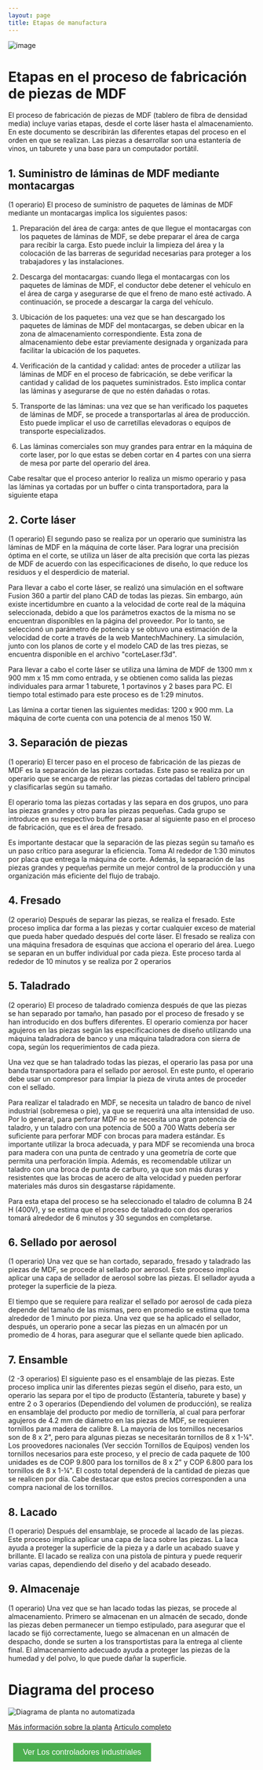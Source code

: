 ```yaml
---
layout: page
title: Etapas de manufactura 
---
```


![image](https://github.com/APM-Kullu/Project/assets/52173621/def06eeb-07b0-49a2-8bf6-8774c74c4185)

# Etapas en el proceso de fabricación de piezas de MDF

El proceso de fabricación de piezas de MDF (tablero de fibra de densidad media) incluye varias etapas, desde el corte láser hasta el almacenamiento. En este documento se describirán las diferentes etapas del proceso en el orden en que se realizan.
Las piezas a desarrollar son una estantería de vinos, un taburete y una base para un computador portátil.

## 1. Suministro de láminas de MDF mediante montacargas

(1 operario)
El proceso de suministro de paquetes de láminas de MDF mediante un montacargas implica los siguientes pasos:

1. Preparación del área de carga: antes de que llegue el montacargas con los paquetes de láminas de MDF, se debe preparar el área de carga para recibir la carga. Esto puede incluir la limpieza del área y la colocación de las barreras de seguridad necesarias para proteger a los trabajadores y las instalaciones.

2. Descarga del montacargas: cuando llega el montacargas con los paquetes de láminas de MDF, el conductor debe detener el vehículo en el área de carga y asegurarse de que el freno de mano esté activado. A continuación, se procede a descargar la carga del vehículo.

3. Ubicación de los paquetes: una vez que se han descargado los paquetes de láminas de MDF del montacargas, se deben ubicar en la zona de almacenamiento correspondiente. Esta zona de almacenamiento debe estar previamente designada y organizada para facilitar la ubicación de los paquetes.

4. Verificación de la cantidad y calidad: antes de proceder a utilizar las láminas de MDF en el proceso de fabricación, se debe verificar la cantidad y calidad de los paquetes suministrados. Esto implica contar las láminas y asegurarse de que no estén dañadas o rotas.

5. Transporte de las láminas: una vez que se han verificado los paquetes de láminas de MDF, se procede a transportarlas al área de producción. Esto puede implicar el uso de carretillas elevadoras o equipos de transporte especializados.

6. Las láminas comerciales son muy grandes para entrar en la máquina de corte laser, por lo que estas se deben cortar en 4 partes con una sierra de mesa por parte del operario del área.

Cabe resaltar que el proceso anterior lo realiza un mismo operario y pasa las láminas ya cortadas por un buffer o cinta transportadora, para la siguiente etapa

## 2. Corte láser

(1 operario)
El segundo paso se realiza por un operario que suministra las láminas de MDF en la máquina de corte láser. Para lograr una precisión óptima en el corte, se utiliza un láser de alta precisión que corta las piezas de MDF de acuerdo con las especificaciones de diseño, lo que reduce los residuos y el desperdicio de material.

Para llevar a cabo el corte láser, se realizó una simulación en el software Fusion 360 a partir del plano CAD de todas las piezas. Sin embargo, aún existe incertidumbre en cuanto a la velocidad de corte real de la máquina seleccionada, debido a que los parámetros exactos de la misma no se encuentran disponibles en la página del proveedor. Por lo tanto, se seleccionó un parámetro de potencia y se obtuvo una estimación de la velocidad de corte a través de la web MantechMachinery. La simulación, junto con los planos de corte y el modelo CAD de las tres piezas, se encuentra disponible en el archivo "corteLaser.f3d".

Para llevar a cabo el corte láser se utiliza una lámina de MDF de 1300 mm x 900 mm x 15 mm como entrada, y se obtienen como salida las piezas individuales para armar 1 taburete, 1 portavinos y 2 bases para PC. El tiempo total estimado para este proceso es de 1:29 minutos.

Las lámina a cortar tienen las siguientes medidas: 1200 x 900 mm. La máquina de corte cuenta con una potencia de al menos 150 W.

## 3. Separación de piezas

(1 operario)
El tercer paso en el proceso de fabricación de las piezas de MDF es la separación de las piezas cortadas. Este paso se realiza por un operario que se encarga de retirar las piezas cortadas del tablero principal y clasificarlas según su tamaño.

El operario toma las piezas cortadas y las separa en dos grupos, uno para las piezas grandes y otro para las piezas pequeñas. Cada grupo se introduce en su respectivo buffer para pasar al siguiente paso en el proceso de fabricación, que es el área de fresado.

Es importante destacar que la separación de las piezas según su tamaño es un paso crítico para asegurar la eficiencia. Toma Al rededor de 1:30 minutos por placa que entrega la máquina de corte. Además, la separación de las piezas grandes y pequeñas permite un mejor control de la producción y una organización más eficiente del flujo de trabajo.

## 4. Fresado

(2 operario)
Después de separar las piezas, se realiza el fresado. Este proceso implica dar forma a las piezas y cortar cualquier exceso de material que pueda haber quedado después del corte láser. El fresado se realiza con una máquina fresadora de esquinas que acciona el operario del área. Luego se separan en un buffer individual por cada pieza.
Este proceso tarda al rededor de 10 minutos y se realiza por 2 operarios

## 5. Taladrado

(2 operario)
El proceso de taladrado comienza después de que las piezas se han separado por tamaño, han pasado por el proceso de fresado y se han introducido en dos buffers diferentes. El operario comienza por hacer agujeros en las piezas según las especificaciones de diseño utilizando una máquina taladradora de banco y una máquina taladradora con sierra de copa, según los requerimientos de cada pieza.

Una vez que se han taladrado todas las piezas, el operario las pasa por una banda transportadora para el sellado por aerosol. En este punto, el operario debe usar un compresor para limpiar la pieza de viruta antes de proceder con el sellado.

Para realizar el taladrado en MDF, se necesita un taladro de banco de nivel industrial (sobremesa o pie), ya que se requerirá una alta intensidad de uso. Por lo general, para perforar MDF no se necesita una gran potencia de taladro, y un taladro con una potencia de 500 a 700 Watts debería ser suficiente para perforar MDF con brocas para madera estándar. Es importante utilizar la broca adecuada, y para MDF se recomienda una broca para madera con una punta de centrado y una geometría de corte que permita una perforación limpia. Además, es recomendable utilizar un taladro con una broca de punta de carburo, ya que son más duras y resistentes que las brocas de acero de alta velocidad y pueden perforar materiales más duros sin desgastarse rápidamente.

Para esta etapa del proceso se ha seleccionado el taladro de columna B 24 H (400V), y se estima que el proceso de taladrado con dos operarios tomará alrededor de 6 minutos y 30 segundos en completarse.

## 6. Sellado por aerosol

(1 operario)
Una vez que se han cortado, separado, fresado y taladrado las piezas de MDF, se procede al sellado por aerosol. Este proceso implica aplicar una capa de sellador de aerosol sobre las piezas. El sellador ayuda a proteger la superficie de la pieza.

El tiempo que se requiere para realizar el sellado por aerosol de cada pieza depende del tamaño de las mismas, pero en promedio se estima que toma alrededor de 1 minuto por pieza. Una vez que se ha aplicado el sellador, después, un operario pone a secar las piezas en un almacén por un promedio de 4 horas, para asegurar que el sellante quede bien aplicado.

## 7. Ensamble

(2 -3 operarios)
El siguiente paso es el ensamblaje de las piezas. Este proceso implica unir las diferentes piezas según el diseño, para esto, un operario las separa por el tipo de producto (Estantería, taburete y base) y entre 2 o 3 operarios (Dependiendo del volumen de producción), se realiza en ensamblaje del producto por medio de tornillería, al cual para perforar agujeros de 4.2 mm de diámetro en las piezas de MDF, se requieren tornillos para madera de calibre 8. La mayoría de los tornillos necesarios son de 8 x 2", pero para algunas piezas se necesitarán tornillos de 8 x 1-¼". Los proovedores nacionales (Ver sección Tornillos de Equipos) venden los tornillos necesarios para este proceso, y el precio de cada paquete de 100 unidades es de COP 9.800 para los tornillos de 8 x 2" y COP 6.800 para los tornillos de 8 x 1-¼". El costo total dependerá de la cantidad de piezas que se realicen por día. Cabe destacar que estos precios corresponden a una compra nacional de los tornillos.

## 8. Lacado

(1 operario)
Después del ensamblaje, se procede al lacado de las piezas. Este proceso implica aplicar una capa de laca sobre las piezas. La laca ayuda a proteger la superficie de la pieza y a darle un acabado suave y brillante. El lacado se realiza con una pistola de pintura y puede requerir varias capas, dependiendo del diseño y del acabado deseado.

## 9. Almacenaje

(1 operario)
Una vez que se han lacado todas las piezas, se procede al almacenamiento.
Primero se almacenan en un almacén de secado, donde las piezas deben permanecer un tiempo estipulado, para asegurar que el lacado se fijó correctamente, luego se almacenan en un almacén de despacho, donde se surten a los transportistas para la entrega al cliente final.
El almacenamiento adecuado ayuda a proteger las piezas de la humedad y del polvo, lo que puede dañar la superficie.


# Diagrama del proceso

![Diagrama de planta no automatizada](./../images/diag_Planta1.png)

[Más información sobre la planta](https://github.com/APM-Kullu/Project/tree/main/PlantaManual)
[Articulo completo](https://github.com/APM-Kullu/Project/blob/main/Especificaciones%20de%20Proyecto.pdf)

<button style="background-color: #4CAF50; /* color de fondo */
               color: white; /* color del texto */
               border: none; /* borde del botón */
               padding: 10px 20px; /* espacio alrededor del texto */
               text-align: center; /* centrar el texto */
               text-decoration: none; /* sin subrayado */
               display: inline-block; /* mostrar en línea */
               font-size: 16px; /* tamaño de la fuente */
               margin: 10px; /* margen externo */
               cursor: pointer; /* cursor de puntero */"
        onclick="window.location.href = window.location.href + 'controladores'">
Ver Los controladores industriales </button>